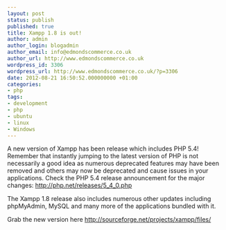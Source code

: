 ```yaml
---
layout: post
status: publish
published: true
title: Xampp 1.8 is out!
author: admin
author_login: blogadmin
author_email: info@edmondscommerce.co.uk
author_url: http://www.edmondscommerce.co.uk
wordpress_id: 3306
wordpress_url: http://www.edmondscommerce.co.uk/?p=3306
date: 2012-08-21 16:50:52.000000000 +01:00
categories:
- php
tags:
- development
- php
- ubuntu
- linux
- Windows
---
```

A new version of Xampp has been release which includes PHP 5.4! Remember that instantly jumping to the latest version of PHP is not necessarily a good idea as numerous deprecated features may have been removed and others may now be deprecated and cause issues in your applications. Check the PHP 5.4 release announcement for the major changes: http://php.net/releases/5_4_0.php

The Xampp 1.8 release also includes numerous other updates including phpMyAdmin, MySQL and many more of the applications bundled with it.

Grab the new version here http://sourceforge.net/projects/xampp/files/
